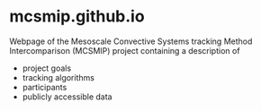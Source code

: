 # mcsmip.github.io

Webpage of the Mesoscale Convective Systems tracking Method Intercomparison (MCSMIP) project containing a description of

* project goals
* tracking algorithms
* participants
* publicly accessible data
